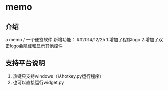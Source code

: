 ﻿memo
====
## 介绍
a memo / 一个便签软件
新增功能：
##2014/12/25
1.增加了程序logo
2.增加了双击logo会隐藏和显示其他控件


## 支持平台说明
1. 热键只支持windows（从hotkey.py运行程序）
2. 也可以直接运行widget.py

